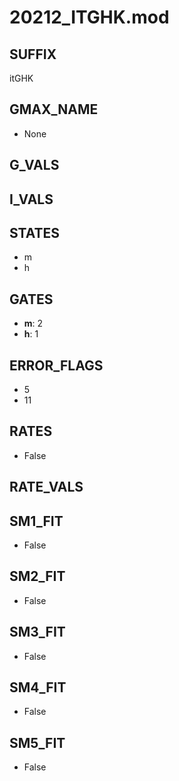 # 20212_ITGHK.mod

## SUFFIX

itGHK

## GMAX_NAME

- None

## G_VALS


## I_VALS


## STATES

- m
- h

## GATES

- **m**: 2
- **h**: 1

## ERROR_FLAGS

- 5
- 11

## RATES

- False

## RATE_VALS


## SM1_FIT

- False

## SM2_FIT

- False

## SM3_FIT

- False

## SM4_FIT

- False

## SM5_FIT

- False

